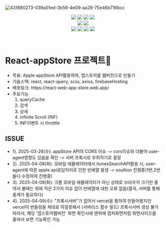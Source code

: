 ![431680273-039a01ed-3b56-4e09-aa28-75e46b716bcc](https://github.com/user-attachments/assets/81ca9bc3-dcfa-4392-871f-c633f1590bfb)
<p align="center">
  <img src="https://img.shields.io/badge/React-20232A?style=for-the-badge&logo=react&logoColor=61DAFB">
  <img src="https://img.shields.io/badge/JavaScript-F7DF1E?style=for-the-badge&logo=JavaScript&logoColor=white">
  <img src="https://img.shields.io/badge/HTML5-E34F26?style=for-the-badge&logo=html5&logoColor=white">
  <img src="https://camo.githubusercontent.com/f538d9a749f7c49325cb8264739fecac0280f8ff1375937e7095737ef97d9048/68747470733a2f2f696d672e736869656c64732e696f2f62616467652f2d526561637425323051756572792d4646343135343f7374796c653d666f722d7468652d6261646765266c6f676f3d72656163742532307175657279266c6f676f436f6c6f723d7768697465">
  <br>
  <img src="https://img.shields.io/badge/React_Router-CA4245?style=for-the-badge&logo=react-router&logoColor=white">
  <img src="https://img.shields.io/badge/CSS-239120?&style=for-the-badge&logo=css3&logoColor=white">
  <br>
  <img src="https://img.shields.io/badge/GitHub-100000?style=for-the-badge&logo=github&logoColor=white">
  <img src="https://img.shields.io/badge/npm-CB3837?style=for-the-badge&logo=npm&logoColor=white">
  <img src="https://img.shields.io/badge/Figma-F24E1E?style=for-the-badge&logo=figma&logoColor=white">
  <img src="https://img.shields.io/badge/Notion-000000?style=for-the-badge&logo=notion&logoColor=white">
</p>
<br>
<p align="center">
   <h1><strong>React-appStore 프로젝트</strong>🛒</h1>

  <ul>
    <li><span>목표: Apple appStore API활용하여, 앱스토어를 웹버전으로 만들기</span></li>
    <li><span>기술스택: react, react-query, scss, axios, firebaseHosting</li>
    <li><span>배포링크: https://react-web-app-store.web.app/</span></li>
    <li>
      <span>주요기능</span>
      <ol>
        <li>queryCache</li>
        <li>검색</li>
        <li>상세</li>
        <li>infinite Scroll (INF)</li>
        <li>INF이벤트 시 throttle</li>
      </ol>
    </li>
  </ul>

  <h2>ISSUE</h2>
  <ul>
    <li><span>1). 2025-03-26(수): appStore API의 CORS 이슈 -> cors이슈와 더불어 user-agent영향도 있음을 확인 -> 서버 프록시로 우회하기로 결정</li>
    <li><span>2). 2025-04-08(화): 모바일 에뮬레이터에서 itunesSearchAPI활용 시, user-agent에 따른 apple api응답차이로 인한 빈배열 발생 -> soultion 진행중(1번,2번 둘다 수정하여 진행중)</li>
    <li><span>3). 2025-04-08(화): 크롬 모바일 에뮬레이터가 아닌 상태로 브라우저 크기만 줄여서 볼때는 위에 적은 2가지 이슈 없이 빈배열에 대한 오류 없음(결국, 서버를 통해 중계가 필요하다)</li>
    <li><span>4). 2025-04-09(수):
        "프록시서버"가 없어서 vercel을 통하여 만들어봤지만 vercel이 번들링을 제대로 하질못해서 (서버리스 함수 빌드) 프록시서버 생성 불가
        따라서, 해당 '앱스토어웹버전' 화면 확인시에 맨위에 캡처화면처럼 화면사이즈를 줄여서 보면 기능확인 가능</li>
  </ul>
